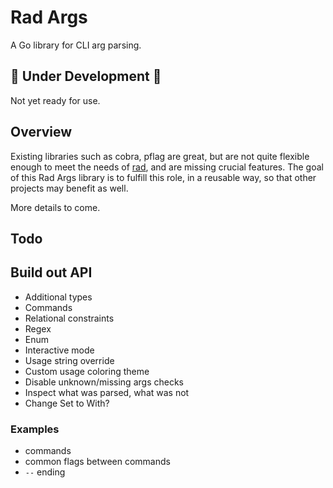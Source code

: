 # Rad Args

A Go library for CLI arg parsing.

## 🚧 Under Development 🚧

Not yet ready for use.

## Overview

Existing libraries such as cobra, pflag are great, but are not quite flexible enough to meet the needs of
[rad](https://github.com/amterp/rad), and are missing crucial features. The goal of this Rad Args library is
to fulfill this role, in a reusable way, so that other projects may benefit as well.

More details to come.

## Todo

## Build out API

- Additional types
- Commands
- Relational constraints
- Regex
- Enum
- Interactive mode
- Usage string override
- Custom usage coloring theme
- Disable unknown/missing args checks
- Inspect what was parsed, what was not
- Change Set to With?

### Examples

- commands
- common flags between commands
- `--` ending
